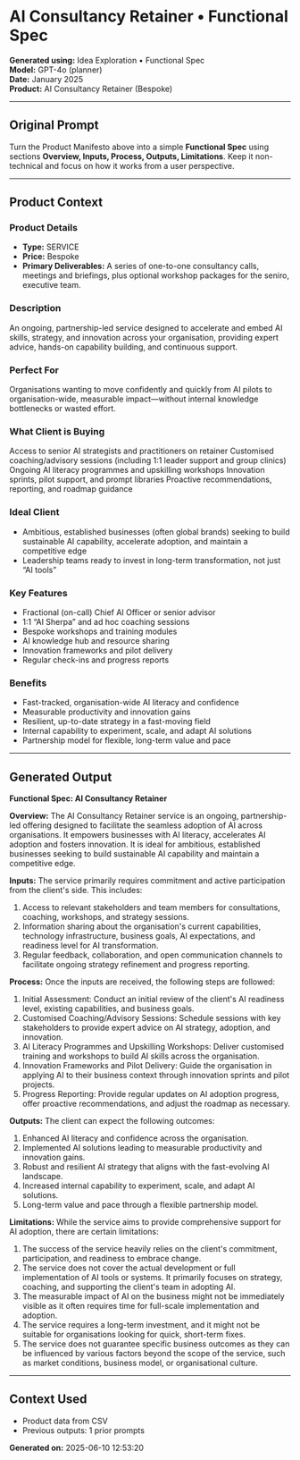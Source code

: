 # AI Consultancy Retainer • Functional Spec

**Generated using:** Idea Exploration • Functional Spec  
**Model:** GPT-4o (planner)  
**Date:** January 2025  
**Product:** AI Consultancy Retainer (Bespoke)

---

## Original Prompt
Turn the Product Manifesto above into a simple **Functional Spec** using sections **Overview, Inputs, Process, Outputs, Limitations**. Keep it non-technical and focus on how it works from a user perspective.

---

## Product Context

### **Product Details**
- **Type:** SERVICE
- **Price:** Bespoke
- **Primary Deliverables:** A series of one-to-one consultancy calls, meetings and briefings, plus optional workshop packages for the seniro, executive team.

### **Description**
An ongoing, partnership-led service designed to accelerate and embed AI skills, strategy, and innovation across your organisation, providing expert advice, hands-on capability building, and continuous support.⁠

### **Perfect For**
Organisations wanting to move confidently and quickly from AI pilots to organisation-wide, measurable impact—without internal knowledge bottlenecks or wasted effort.

### **What Client is Buying**
Access to senior AI strategists and practitioners on retainer
Customised coaching/advisory sessions (including 1:1 leader support and group clinics)
Ongoing AI literacy programmes and upskilling workshops
Innovation sprints, pilot support, and prompt libraries
Proactive recommendations, reporting, and roadmap guidance

### **Ideal Client**
- Ambitious, established businesses (often global brands) 
seeking to build sustainable AI capability, accelerate adoption, and maintain a competitive edge
- Leadership teams ready to invest in long-term transformation, not just “AI tools”

### **Key Features**
- Fractional (on-call) Chief AI Officer or senior advisor
- 1:1 “AI Sherpa” and ad hoc coaching sessions
- Bespoke workshops and training modules
- AI knowledge hub and resource sharing
- Innovation frameworks and pilot delivery
- Regular check-ins and progress reports⁠

### **Benefits**
- Fast-tracked, organisation-wide AI literacy and confidence
- Measurable productivity and innovation gains
- Resilient, up-to-date strategy in a fast-moving field
- Internal capability to experiment, scale, and adapt AI solutions
- Partnership model for flexible, long-term value and pace

---

## Generated Output

**Functional Spec: AI Consultancy Retainer**

**Overview:**
The AI Consultancy Retainer service is an ongoing, partnership-led offering designed to facilitate the seamless adoption of AI across organisations. It empowers businesses with AI literacy, accelerates AI adoption and fosters innovation. It is ideal for ambitious, established businesses seeking to build sustainable AI capability and maintain a competitive edge.

**Inputs:**
The service primarily requires commitment and active participation from the client's side. This includes:

1. Access to relevant stakeholders and team members for consultations, coaching, workshops, and strategy sessions.
2. Information sharing about the organisation's current capabilities, technology infrastructure, business goals, AI expectations, and readiness level for AI transformation.
3. Regular feedback, collaboration, and open communication channels to facilitate ongoing strategy refinement and progress reporting.

**Process:**
Once the inputs are received, the following steps are followed:

1. Initial Assessment: Conduct an initial review of the client's AI readiness level, existing capabilities, and business goals.
2. Customised Coaching/Advisory Sessions: Schedule sessions with key stakeholders to provide expert advice on AI strategy, adoption, and innovation.
3. AI Literacy Programmes and Upskilling Workshops: Deliver customised training and workshops to build AI skills across the organisation.
4. Innovation Frameworks and Pilot Delivery: Guide the organisation in applying AI to their business context through innovation sprints and pilot projects.
5. Progress Reporting: Provide regular updates on AI adoption progress, offer proactive recommendations, and adjust the roadmap as necessary.

**Outputs:**
The client can expect the following outcomes:

1. Enhanced AI literacy and confidence across the organisation.
2. Implemented AI solutions leading to measurable productivity and innovation gains.
3. Robust and resilient AI strategy that aligns with the fast-evolving AI landscape.
4. Increased internal capability to experiment, scale, and adapt AI solutions.
5. Long-term value and pace through a flexible partnership model.

**Limitations:**
While the service aims to provide comprehensive support for AI adoption, there are certain limitations:

1. The success of the service heavily relies on the client's commitment, participation, and readiness to embrace change.
2. The service does not cover the actual development or full implementation of AI tools or systems. It primarily focuses on strategy, coaching, and supporting the client's team in adopting AI.
3. The measurable impact of AI on the business might not be immediately visible as it often requires time for full-scale implementation and adoption.
4. The service requires a long-term investment, and it might not be suitable for organisations looking for quick, short-term fixes.
5. The service does not guarantee specific business outcomes as they can be influenced by various factors beyond the scope of the service, such as market conditions, business model, or organisational culture.

---

## Context Used
- Product data from CSV
- Previous outputs: 1 prior prompts

**Generated on:** 2025-06-10 12:53:20
